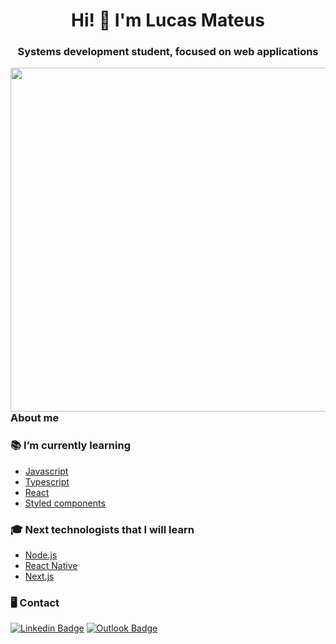 <h1 align="center">Hi! 👋 I'm Lucas Mateus</h1>
<h3 align="center">Systems development student, focused on web applications</h3>
<img src="https://cdn.dribbble.com/users/1355613/screenshots/10374655/media/5691629ca1e7389c34a9c0dae158b976.gif" alt="" width = 550vw align=right>

### About me
  
  
### 📚 I’m currently learning
  - [Javascript](https://developer.mozilla.org/pt-BR/docs/Web/JavaScript)
  - [Typescript](https://www.typescriptlang.org/)
  - [React](https://reactjs.org) 
  - [Styled components](https://styled-components.com/)
### 🎓 Next technologists that I will learn 
  - [Node.js](https://nodejs.org/en/)
  - [React Native](https://facebook.github.io/react-native/)
  - [Next.js](https://nextjs.org/)
  
### 🖥 Contact
[![Linkedin Badge](https://img.shields.io/badge/-Linkedin-6633cc?style=flat-square&logo=Linkedin&logoColor=white&link=https://https://www.linkedin.com/in/lucas-mateus-770219198/)](https://www.linkedin.com/in/lucas-mateus-770219198/) [![Outlook Badge](https://img.shields.io/badge/-Email-6633cc?style=flat-square&logo=microsoft%20outlook&logoColor=white&link=mailto:lucas-mateus.dc@hotmail.com)](mailto:lucas-mateus.dc@hotmail.com)
